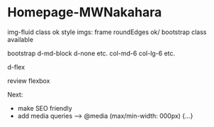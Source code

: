 # Homepage-MWNakahara

img-fluid class ok
style imgs: frame roundEdges ok/ bootstrap class available

bootstrap
d-md-block d-none etc.
col-md-6 col-lg-6 etc.

d-flex

review flexbox

Next:

- make SEO friendly
- add media queries --> @media (max/min-width: 000px) {...}
